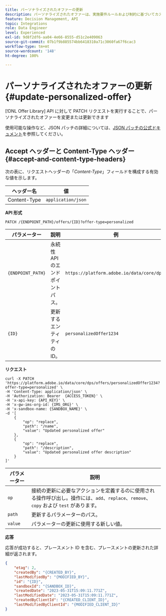 ```yaml
---
title: パーソナライズされたオファーの更新
description: パーソナライズされたオファーは、実施要件ルールおよび制約に基づいてカスタマイズできるマーケティングメッセージです。
feature: Decision Management, API
topic: Integrations
role: Data Engineer
level: Experienced
exl-id: 9d8f2df6-aa04-4e66-8555-d51c2e409063
source-git-commit: 07b1f9b885574bb6418310a71c3060fa67f6cac3
workflow-type: tm+mt
source-wordcount: '148'
ht-degree: 100%

---
```


# パーソナライズされたオファーの更新 {#update-personalized-offer}

[!DNL Offer Library] API に対して PATCH リクエストを実行することで、パーソナライズされたオファーを変更または更新できます

使用可能な操作など、JSON パッチの詳細については、[JSON パッチの公式ドキュメント](https://jsonpatch.com/)を参照してください。

## Accept ヘッダーと Content-Type ヘッダー {#accept-and-content-type-headers}

次の表に、リクエストヘッダーの「*Content-Type*」フィールドを構成する有効な値を示します。

| ヘッダー名 | 値 |
| ----------- | ----- |
| Content-Type | `application/json` |

**API 形式**

```http
PATCH /{ENDPOINT_PATH}/offers/{ID}?offer-type=personalized
```

| パラメーター | 説明 | 例 |
| --------- | ----------- | ------- |
| `{ENDPOINT_PATH}` | 永続性 API のエンドポイントパス。 | `https://platform.adobe.io/data/core/dps/` |
| `{ID}` | 更新するエンティティの ID。 | `personalizedOffer1234` |

**リクエスト**

```shell
curl -X PATCH 'https://platform.adobe.io/data/core/dps/offers/personalizedOffer1234?offer-type=personalized' \
-H 'Content-Type: application/json' \
-H 'Authorization: Bearer  {ACCESS_TOKEN}' \
-H 'x-api-key: {API_KEY}' \
-H 'x-gw-ims-org-id: {IMS_ORG}' \
-H 'x-sandbox-name: {SANDBOX_NAME}' \
-d '[
    {
        "op": "replace",
        "path": "/name",
        "value": "Updated personalized offer"
    },
    {
        "op": "replace",
        "path": "/description",
        "value": "Updated personalized offer description"
    }
]'
```

| パラメーター | 説明 |
| --------- | ----------- |
| `op` | 接続の更新に必要なアクションを定義するのに使用される操作呼び出し。操作には、`add`、`replace`、`remove`、`copy` および `test` があります。 |
| `path` | 更新するパラメーターのパス。 |
| `value` | パラメーターの更新に使用する新しい値。 |

**応答**

応答が成功すると、プレースメント ID を含む、プレースメントの更新された詳細が返されます。

```json
{
    "etag": 2,
    "createdBy": "{CREATED_BY}",
    "lastModifiedBy": "{MODIFIED_BY}",
    "id": "{ID}",
    "sandboxId": "{SANDBOX_ID}",
    "createdDate": "2023-05-31T15:09:11.771Z",
    "lastModifiedDate": "2023-05-31T15:09:11.771Z",
    "createdByClientId": "{CREATED_CLIENT_ID}",
    "lastModifiedByClientId": "{MODIFIED_CLIENT_ID}"
}
```
